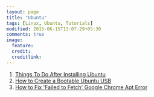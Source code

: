 ```yaml
---
layout: page
title: "Ubuntu"
tags: [Linux, Ubuntu, Tutorials]
modified: 2015-06-15T13:07:29+05:30
comments: true
image:
  feature:
  credit:
  creditlink:
---
```


1. <a href="/linux/ubuntu/things-to-do-after-installing-ubuntu-desktop/"> Things To Do After Installing Ubuntu </a>
1. <a href="/linux/ubuntu/how-to-create-a-bootable-ubuntu-usb/"> How to Create a Bootable Ubuntu USB </a>
1. <a href="/linux/ubuntu/how-to-fix-failed-to-fetch-google-chrome-apt-error/"> How to Fix 'Failed to Fetch' Google Chrome Apt Error </a>
